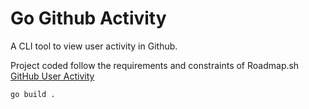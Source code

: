 # Go Github Activity

A CLI tool to view user activity in Github. 
 
Project coded follow the requirements and constraints of Roadmap.sh [GitHub User Activity](https://roadmap.sh/projects/github-user-activity)


```
go build .
```